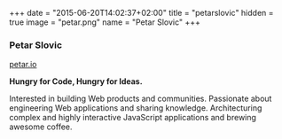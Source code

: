 +++
date = "2015-06-20T14:02:37+02:00"
title = "petarslovic"
hidden = true
image = "petar.png"
name = "Petar Slovic"
+++

### Petar Slovic

[petar.io](http://petar.io)

**Hungry for Code, Hungry for Ideas.** 

Interested in building Web products and communities. Passionate about engineering Web applications and sharing knowledge. Architecturing complex and highly interactive JavaScript applications and brewing awesome coffee.